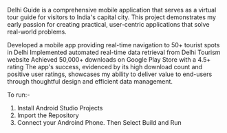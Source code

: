 Delhi Guide is a comprehensive mobile application that serves as a virtual tour guide for visitors to India's capital city. This project demonstrates my early passion for creating practical, user-centric applications that solve real-world problems.

Developed a mobile app providing real-time navigation to 50+ tourist spots in Delhi
Implemented automated real-time data retrieval from Delhi Tourism website
Achieved 50,000+ downloads on Google Play Store with a 4.5+ rating
The app's success, evidenced by its high download count and positive user ratings, showcases my ability to deliver value to end-users through thoughtful design and efficient data management.

To run:-

1. Install Android Studio Projects
2. Import the Repository
3. Connect your Androind Phone. Then Select Build and Run
